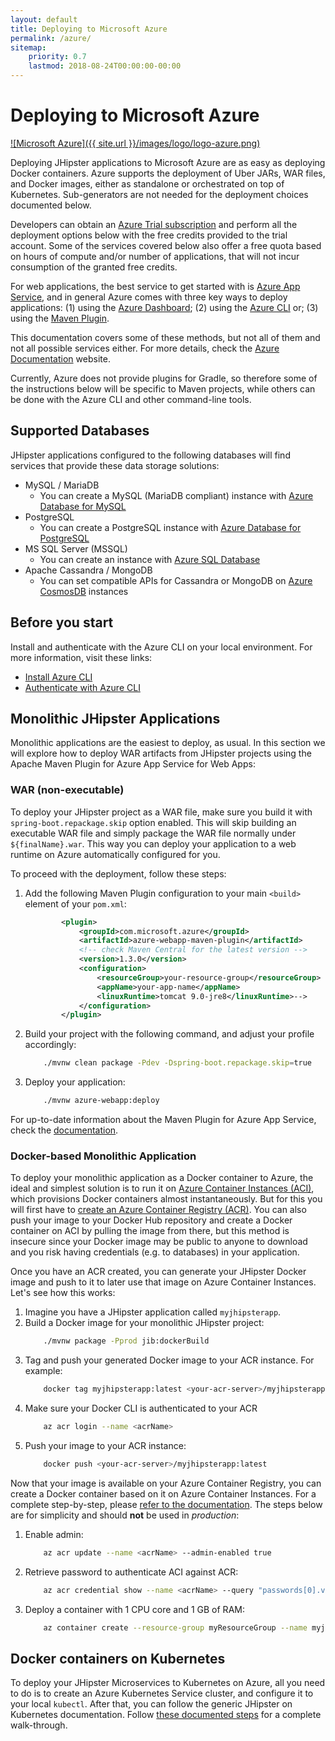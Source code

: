 ```yaml
---
layout: default
title: Deploying to Microsoft Azure
permalink: /azure/
sitemap:
    priority: 0.7
    lastmod: 2018-08-24T00:00:00-00:00
---
```


# <i class="fa fa-cloud-upload"></i> Deploying to Microsoft Azure

[![Microsoft Azure]({{ site.url }}/images/logo/logo-azure.png)](https://azure.microsoft.com/overview/?WT.mc_id=online-jhipster-brborges)

Deploying JHipster applications to Microsoft Azure are as easy as deploying Docker containers. Azure supports the deployment of Uber JARs, WAR files, and Docker images, either as standalone or orchestrated on top of Kubernetes. Sub-generators are not needed for the deployment choices documented below.

Developers can obtain an [Azure Trial subscription](http://azure.microsoft.com/free?WT.mc_id=online-jhipster-brborges) and perform all the deployment options below with the free credits provided to the trial account. Some of the services covered below also offer a free quota based on hours of compute and/or number of applications, that will not incur consumption of the granted free credits.

For web applications, the best service to get started with is [Azure App Service](https://azure.microsoft.com/en-us/services/app-service/?WT.mc_id=online-jhipster-brborges), and in general Azure comes with three key ways to deploy applications: (1) using the [Azure Dashboard](https://ms.portal.azure.com/); (2) using the [Azure CLI](https://docs.microsoft.com/en-us/cli/azure/?WT.mc_id=online-jhipster-brborges) or; (3) using the [Maven Plugin](https://docs.microsoft.com/java/api/overview/azure/maven/azure-webapp-maven-plugin/readme?WT.mc_id=online-jhipster-brborges).

This documentation covers some of these methods, but not all of them and not all possible services either. For more details, check the [Azure Documentation](https://docs.microsoft.com/azure?WT.mc_id=online-jhipster-brborges) website.

Currently, Azure does not provide plugins for Gradle, so therefore some of the instructions below will be specific to Maven projects, while others can be done with the Azure CLI and other command-line tools.

## Supported Databases

JHipster applications configured to the following databases will find services that provide these data storage solutions:

- MySQL / MariaDB
  - You can create a MySQL (MariaDB compliant) instance with [Azure Database for MySQL](https://docs.microsoft.com/azure/mysql/?WT.mc_id=online-jhipster-brborges)
- PostgreSQL
  - You can create a PostgreSQL instance with [Azure Database for PostgreSQL](https://docs.microsoft.com/azure/postgresql/?WT.mc_id=online-jhipster-brborges)
- MS SQL Server (MSSQL)
  - You can create an instance with [Azure SQL Database](https://docs.microsoft.com/en-us/azure/sql-database/?WT.mc_id=online-jhipster-brborges)
- Apache Cassandra / MongoDB
  - You can set compatible APIs for Cassandra or MongoDB on [Azure CosmosDB](https://docs.microsoft.com/en-us/azure/cosmos-db/?WT.mc_id=online-jhipster-brborges) instances

## Before you start

Install and authenticate with the Azure CLI on your local environment. For more information, visit these links:

- [Install Azure CLI](https://docs.microsoft.com/en-us/cli/azure/install-azure-cli?WT.mc_id=online-jhipster-brborges)
- [Authenticate with Azure CLI](https://docs.microsoft.com/en-us/cli/azure/authenticate-azure-cli?WT.mc_id=online-jhipster-brborges)

## Monolithic JHipster Applications

Monolithic applications are the easiest to deploy, as usual. In this section we will explore how to deploy WAR artifacts from JHipster projects using the Apache Maven Plugin for Azure App Service for Web Apps:

### WAR (non-executable)

To deploy your JHipster project as a WAR file, make sure you build it with `spring-boot.repackage.skip` option enabled. This will skip building an executable WAR file and simply package the WAR file normally under `${finalName}.war`. This way you can deploy your application to a web runtime on Azure automatically configured for you.

To proceed with the deployment, follow these steps:

1. Add the following Maven Plugin configuration to your main `<build>` element of your `pom.xml`:
    ```xml
            <plugin>
                <groupId>com.microsoft.azure</groupId>
                <artifactId>azure-webapp-maven-plugin</artifactId>
                <!-- check Maven Central for the latest version -->
                <version>1.3.0</version>
                <configuration>
                    <resourceGroup>your-resource-group</resourceGroup>
                    <appName>your-app-name</appName>
                    <linuxRuntime>tomcat 9.0-jre8</linuxRuntime>-->
                </configuration>
            </plugin>
    ```
1. Build your project with the following command, and adjust your profile accordingly:
    ```sh
        ./mvnw clean package -Pdev -Dspring-boot.repackage.skip=true
    ```
1. Deploy your application:
    ```sh
        ./mvnw azure-webapp:deploy
    ```

For up-to-date information about the Maven Plugin for Azure App Service, check the [documentation](https://docs.microsoft.com/en-us/java/api/overview/azure/maven/azure-webapp-maven-plugin/readme?WT.mc_id=online-jhipster-brborges).

### Docker-based Monolithic Application

To deploy your monolithic application as a Docker container to Azure, the ideal and simplest solution is to run it on [Azure Container Instances (ACI)](https://docs.microsoft.com/en-us/azure/container-instances/?WT.mc_id=online-jhipster-brborges), which provisions Docker containers almost instantaneously. But for this you will first have to [create an Azure Container Registry (ACR)](https://docs.microsoft.com/en-us/azure/container-registry/container-registry-get-started-azure-cli?WT.mc_id=online-jhipster-brborges). You can also push your image to your Docker Hub repository and create a Docker container on ACI by pulling the image from there, but this method is insecure since your Docker image may be public to anyone to download and you risk having credentials (e.g. to databases) in your application.

Once you have an ACR created, you can generate your JHipster Docker image and push to it to later use that image on Azure Container Instances. Let's see how this works:

1. Imagine you have a JHipster application called `myjhipsterapp`.
1. Build a Docker image for your monolithic JHipster project:
    ```sh
        ./mvnw package -Pprod jib:dockerBuild
    ```
1. Tag and push your generated Docker image to your ACR instance. For example:
    ```sh
        docker tag myjhipsterapp:latest <your-acr-server>/myjhipsterapp:latest
    ```
1. Make sure your Docker CLI is authenticated to your ACR
    ```sh
        az acr login --name <acrName>
    ```
1. Push your image to your ACR instance:
    ```sh
        docker push <your-acr-server>/myjhipsterapp:latest
    ```

Now that your image is available on your Azure Container Registry, you can create a Docker container based on it on Azure Container Instances. For a complete step-by-step, please [refer to the documentation](https://docs.microsoft.com/en-us/azure/container-registry/container-registry-get-started-azure-cli?WT.mc_id=online-jhipster-brborges#deploy-image-to-aci). The steps below are for simplicity and should **not** be used in *production*:

1. Enable admin:
    ```sh
        az acr update --name <acrName> --admin-enabled true
    ```
1. Retrieve password to authenticate ACI against ACR:
    ```sh
        az acr credential show --name <acrName> --query "passwords[0].value"
    ```
1. Deploy a container with 1 CPU core and 1 GB of RAM:
    ```sh
        az container create --resource-group myResourceGroup --name myjhipsterapp --image <acrLoginServer>/myjhipsterapp:latest --cpu 1 --memory 1 --registry-username <acrName> --registry-password <acrPassword> --dns-name-label myjhipsterapp --ports 8080
    ```

## Docker containers on Kubernetes

To deploy your JHipster Microservices to Kubernetes on Azure, all you need to do is to create an Azure Kubernetes Service cluster, and configure it to your local `kubectl`. After that, you can follow the generic JHipster on Kubernetes documentation. Follow [these documented steps](https://docs.microsoft.com/en-us/azure/aks/kubernetes-walkthrough?WT.mc_id=online-jhipster-brborges) for a complete walk-through.
